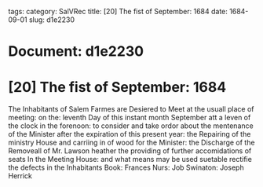 tags: 
category: SalVRec
title: [20] The fist of September: 1684
date: 1684-09-01
slug: d1e2230




# Document: d1e2230


# [20] The fist of September: 1684

The Inhabitants of Salem Farmes are Desiered to Meet at the usuall place of meeting: on the: leventh Day of this instant month September att a leven of the clock in the forenoon: to consider and take ordor about the mentenance of the Minister after the expiration of this present year: the Repairing of the ministry House and carriing in of wood for the Minister: the Discharge of the Removeall of Mr. Lawson heather the providing of further accomidations of seats In the Meeting House: and what means may be used suetable rectifie the defects in the Inhabitants Book: Frances Nurs: Job Swinaton: Joseph Herrick
